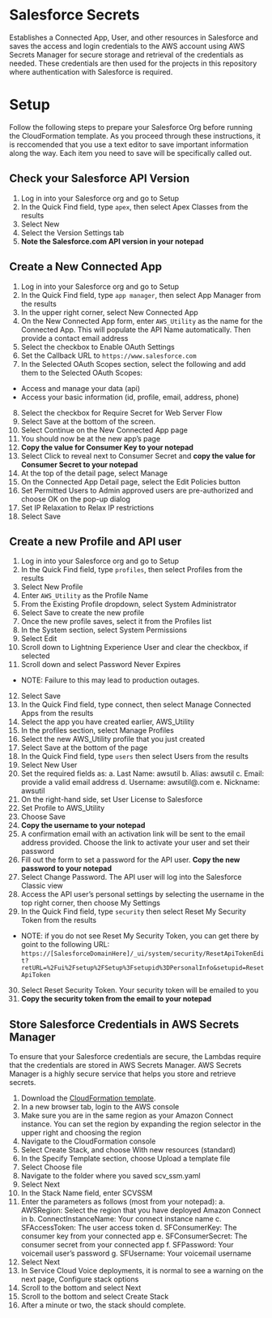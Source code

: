 # Salesforce Secrets
Establishes a Connected App, User, and other resources in Salesforce and saves the access and login credentials to the AWS account using AWS Secrets Manager for secure storage and retrieval of the credentials as needed. These credentials are then used for the projects in this repository where authentication with Salesforce is required.

# Setup
Follow the following steps to prepare your Salesforce Org before running the CloudFormation template. As you proceed through these instructions, it is reccomended that you use a text editor to save important information along the way. Each item you need to save will be specifically called out.

## Check your Salesforce API Version
1. Log in into your Salesforce org and go to Setup 
2.	In the Quick Find field, type `apex`, then select Apex Classes from the results 
3.	Select New
4.	Select the Version Settings tab
5.	**Note the Salesforce.com API version in your notepad**

## Create a New Connected App
1.	Log in into your Salesforce org and go to Setup 
2.	In the Quick Find field, type `app manager`, then select App Manager from the results 
3.	In the upper right corner, select New Connected App
4.	On the New Connected App form, enter `AWS_Utility` as the name for the Connected App. This will populate the API Name automatically. Then provide a contact email address
5.	Select the checkbox to Enable OAuth Settings 
6.	Set the Callback URL to `https://www.salesforce.com`
7.	In the Selected OAuth Scopes section, select the following and add them to the Selected OAuth Scopes:
  * Access and manage your data (api)
  * Access your basic information (id, profile, email, address, phone)
8.	Select the checkbox for Require Secret for Web Server Flow
9.	Select Save at the bottom of the screen.
10.	Select Continue on the New Connected App page
11.	You should now be at the new app’s page
12.	**Copy the value for Consumer Key to your notepad**
13.	Select Click to reveal next to Consumer Secret and **copy the value for Consumer Secret to your notepad**
14.	At the top of the detail page, select Manage
15.	On the Connected App Detail page, select the Edit Policies button
16.	Set Permitted Users to Admin approved users are pre-authorized and choose OK on the pop-up dialog
17.	Set IP Relaxation to Relax IP restrictions
18.	Select Save

## Create a new Profile and API user
1.	Log in into your Salesforce org and go to Setup 
2.	In the Quick Find field, type `profiles`, then select Profiles from the results 
3.	Select New Profile
4.	Enter `AWS_Utility` as the Profile Name
5.	From the Existing Profile dropdown, select System Administrator
6.	Select Save to create the new profile
7.	Once the new profile saves, select it from the Profiles list
8.	In the System section, select System Permissions
9.	Select Edit
10.	Scroll down to Lightning Experience User and clear the checkbox, if selected
11.	Scroll down and select Password Never Expires 
  * NOTE: Failure to this may lead to production outages.
12.	Select Save
13.	In the Quick Find field, type connect, then select Manage Connected Apps from the results 
14.	Select the app you have created earlier, AWS_Utility 
15.	In the profiles section, select Manage Profiles
16.	Select the new AWS_Utility profile that you just created
17.	Select Save at the bottom of the page
18.	In the Quick Find field, type `users` then select Users from the results 
19.	Select New User
20.	Set the required fields as:
  a.	Last Name: awsutil
  b.	Alias: awsutil
  c.	Email: provide a valid email address
  d.	Username: awsutil@<yoursalesforcedomain>.com
  e.	Nickname: awsutil
21.	On the right-hand side, set User License to Salesforce
22.	Set Profile to AWS_Utility
23.	Choose Save
24.	**Copy the username to your notepad**
25.	A confirmation email with an activation link will be sent to the email address provided. Choose the link to activate your user and set their password
26.	Fill out the form to set a password for the API user. **Copy the new password to your notepad**
27.	Select Change Password. The API user will log into the Salesforce Classic view
28.	Access the API user’s personal settings by selecting the username in the top right corner, then choose My Settings 
29.	In the Quick Find field, type `security` then select Reset My Security Token from the results
  - NOTE: if you do not see Reset My Security Token, you can get there by goint to the following URL: `https://[SalesforceDomainHere]/_ui/system/security/ResetApiTokenEdit?retURL=%2Fui%2Fsetup%2FSetup%3Fsetupid%3DPersonalInfo&setupid=ResetApiToken`
30.	Select Reset Security Token. Your security token will be emailed to you
31.	**Copy the security token from the email to your notepad**

## Store Salesforce Credentials in AWS Secrets Manager
To ensure that your Salesforce credentials are secure, the Lambdas require that the credentials are stored in AWS Secrets Manager. AWS Secrets Manager is a highly secure service that helps you store and retrieve secrets.

1.	Download the [CloudFormation template](CloudFormation/scv-ssm.yaml).
2. In a new browser tab, login to the AWS console
3.	Make sure you are in the same region as your Amazon Connect instance. You can set the region by expanding the region selector in the upper right and choosing the region
4.	Navigate to the CloudFormation console
5.	Select Create Stack, and choose With new resources (standard)
6.	In the Specify Template section, choose Upload a template file
7.	Select Choose file
8.	Navigate to the folder where you saved scv_ssm.yaml
9.	Select Next
10.	In the Stack Name field, enter SCVSSM
11.	Enter the parameters as follows (most from your notepad):
  a.	AWSRegion: Select the region that you have deployed Amazon Connect in
  b.	ConnectInstanceName: Your connect instance name
  c.	SFAccessToken: The user access token
  d.	SFConsumerKey: The consumer key from your connected app
  e.	SFConsumerSecret: The consumer secret from your connected app
  f.	SFPassword: Your voicemail user’s password
  g.	SFUsername: Your voicemail username
12.	Select Next
13.	In Service Cloud Voice deployments, it is normal to see a warning on the next page, Configure stack options
14.	Scroll to the bottom and select Next
15.	Scroll to the bottom and select Create Stack
16.	After a minute or two, the stack should complete.
